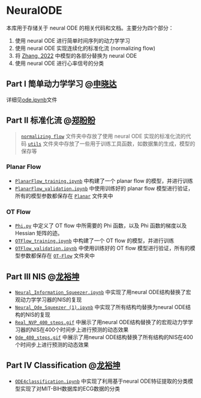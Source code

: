 # NeuralODE
本库用于存储关于 neural ODE 的相关代码和文档。主要分为四个部分：
1. 使用 neural ODE 进行简单时间序列的动力学学习
2. 使用 neural ODE 实现连续化的标准化流 (normalizing flow)
3. 将 [Zhang, 2022](https://www.mdpi.com/1099-4300/25/1/26) 中模型的各部分替换为 neural ODE
4. 使用 neural ODE 进行心率信号的分类

## Part I 简单动力学学习 @[申晓达](https://github.com/lancesxdlance)
详细见[ode.ipynb](./ode.ipynb)文件
## Part II 标准化流 @[郑盼盼](https://github.com/PanpanZheng-BNU)
> [`normalizing flow`](./normalizingFlow) 文件夹中存放了使用 neural ODE 实现的标准化流的代码
> [`utils`](./normalizingFlow/utils) 文件夹中存放了一些用于训练工具函数，如数据集的生成，模型的保存等

### Planar Flow
- [`PlanarFlow_training.ipynb`](./normalizingFlow/PlanarFlow_training.ipynb) 中构建了一个 planar flow 的模型，并进行训练
- [`PlanarFlow_validation.ipynb`](./normalizingFlow/PlanarFlow_validation.ipynb) 中使用训练好的 planar flow 模型进行验证，所有的模型参数都保存在 [`Planar`](./normalizingFlow/Planar) 文件夹中

### OT Flow
- [`Phi.py`](./normalizingFlow/Phi.py) 中定义了 OT flow 中所需要的 Phi 函数，以及 Phi 函数的梯度以及 Hessian 矩阵的迹。
- [`OTFlow_training.ipynb`](./normalizingFlow/OTFlow_training.ipynb) 中构建了一个 OT flow 的模型，并进行训练
- [`OTFlow_validation.ipynb`](./normalizingFlow/OTFlow_validation.ipynb) 中使用训练好的 OT flow 模型进行验证，所有的模型参数都保存在 [`OT-Flow`](./normalizingFlow/OT-Flow) 文件夹中

## Part III NIS @[龙裕坤](https://github.com/Thedeephunter)
- [`Neural_Information_Squeezer.ipynb`](./NIS&Classification/Neural_Information_Squeezer.ipynb) 中实现了用neural ODE结构替换了宏观动力学学习器的NIS的复现
- [`Neural_Ode_Squeezer (1).ipynb`](./NIS&Classification/Neural_Ode_Squeezer%20(1).ipynb) 中实现了所有结构均替换为neural ODE结构的NIS的复现
- [`Real_NVP_400_steps.gif`](./NIS&Classification/Real_NVP_400_steps.gif) 中展示了用neural ODE结构替换了的宏观动力学学习器的NIS在400个时间步上进行预测的动态效果
- [`Ode_400_steps.gif`](./NIS&Classification/Ode_400_steps.gif) 中展示了用neural ODE结构替换了所有结构的NIS在400个时间步上进行预测的动态效果


## Part IV Classification @[龙裕坤](https://github.com/Thedeephunter)
- [`ODE4classification.ipynb`](./NIS&Classification/ODE4classification.ipynb) 中实现了利用基于neural ODE特征提取的分类模型实现了对MIT-BIH数据库的ECG数据的分类
